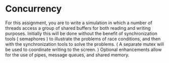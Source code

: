 # Concurrency
For this assignment, you are to write a simulation in which a number of threads access a group of shared buffers for both reading and writing purposes. Initially this will be done without the benefit of synchronization tools ( semaphores ) to illustrate the problems of race conditions, and then with the synchronization tools to solve the problems. ( A separate mutex will be used to coordinate writing to the screen. ) Optional enhancements allow for the use of pipes, message queues, and shared memory. 
